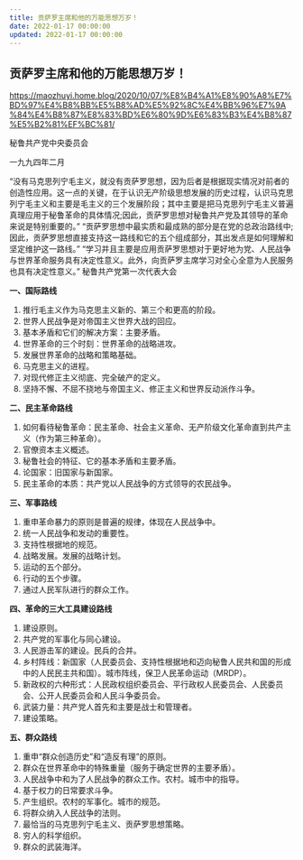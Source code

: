 ```yaml
---
title: 贡萨罗主席和他的万能思想万岁！
date: 2022-01-17 00:00:00
updated: 2022-01-17 00:00:00
---
```


## 贡萨罗主席和他的万能思想万岁！

https://maozhuyi.home.blog/2020/10/07/%E8%B4%A1%E8%90%A8%E7%BD%97%E4%B8%BB%E5%B8%AD%E5%92%8C%E4%BB%96%E7%9A%84%E4%B8%87%E8%83%BD%E6%80%9D%E6%83%B3%E4%B8%87%E5%B2%81%EF%BC%81/

秘鲁共产党中央委员会

一九九四年二月

“没有马克思列宁毛主义，就没有贡萨罗思想，因为后者是根据现实情况对前者的创造性应用。这一点的关键，在于认识无产阶级思想发展的历史过程，认识马克思列宁毛主义和主要是毛主义的三个发展阶段；其中主要是把马克思列宁毛主义普遍真理应用于秘鲁革命的具体情况;因此，贡萨罗思想对秘鲁共产党及其领导的革命来说是特别重要的。”
“贡萨罗思想中最实质和最成熟的部分是在党的总政治路线中;因此，贡萨罗思想直接支持这一路线和它的五个组成部分，其出发点是如何理解和坚定维护这一路线。”
“学习并且主要是应用贡萨罗思想对于更好地为党、人民战争与世界革命服务具有决定性意义。此外，向贡萨罗主席学习对全心全意为人民服务也具有决定性意义。”
秘鲁共产党第一次代表大会

**一、国际路线**

1. 推行毛主义作为马克思主义新的、第三个和更高的阶段。
2. 世界人民战争是对帝国主义世界大战的回应。
3. 基本矛盾和它们的解决方案：主要矛盾。
4. 世界革命的三个时刻：世界革命的战略进攻。
5. 发展世界革命的战略和策略基础。
6. 马克思主义的进程。
7. 对现代修正主义彻底、完全破产的定义。
8. 坚持不懈、不屈不挠地与帝国主义、修正主义和世界反动派作斗争。

**二、民主革命路线**

1. 如何看待秘鲁革命：民主革命、社会主义革命、无产阶级文化革命直到共产主义（作为第三种革命）。
2. 官僚资本主义概述。
3. 秘鲁社会的特征、它的基本矛盾和主要矛盾。
4. 论国家：旧国家与新国家。
5. 民主革命的本质：共产党以人民战争的方式领导的农民战争。

**三、军事路线**

1. 重申革命暴力的原则是普遍的规律，体现在人民战争中。
2. 统一人民战争和发动的重要性。
3. 支持性根据地的规范。
4. 战略发展。发展的战略计划。
5. 运动的五个部分。
6. 行动的五个步骤。
7. 通过人民军队进行的群众工作。

**四、革命的三大工具建设路线**

1. 建设原则。
2. 共产党的军事化与同心建设。
3. 人民游击军的建设。民兵的合并。
4. 乡村阵线：新国家（人民委员会、支持性根据地和迈向秘鲁人民共和国的形成中的人民民主共和国）。城市阵线，保卫人民革命运动（MRDP）。
5. 新政权的六种形式：人民政权组织委员会、平行政权人民委员会、人民委员会、公开人民委员会和人民斗争委员会。
6. 武装力量：共产党人首先和主要是战士和管理者。
7. 建设策略。

**五、群众路线**

1. 重申“群众创造历史”和“造反有理”的原则。
2. 群众在世界革命中的特殊重量（服务于确定世界的主要矛盾）。
3. 人民战争中和为了人民战争的群众工作。农村。城市中的指导。
4. 基于权力的日常要求斗争。
5. 产生组织。农村的军事化。城市的规范。
6. 将群众纳入人民战争的法则。
7. 最恰当的马克思列宁毛主义、贡萨罗思想策略。
8. 穷人的科学组织。
9. 群众的武装海洋。

